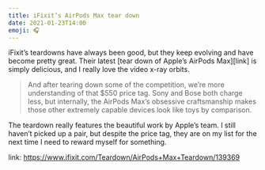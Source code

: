 ```yaml
---
title: iFixit’s AirPods Max tear down
date: 2021-01-23T14:00
emoji: 🎧
---
```


iFixit’s teardowns have always been good, but they keep evolving and have become pretty great. Their latest [tear down of Apple’s AirPods Max][link] is simply delicious, and I really love the video x-ray orbits.

> And after tearing down some of the competition, we’re more understanding of that $550 price tag. Sony and Bose both charge less, but internally, the AirPods Max’s obsessive craftsmanship makes those other extremely capable devices look like toys by comparison.

The teardown really features the beautiful work by Apple’s team. I still haven’t picked up a pair, but despite the price tag, they are on my list for the next time I need to reward myself for something.

link: https://www.ifixit.com/Teardown/AirPods+Max+Teardown/139369

